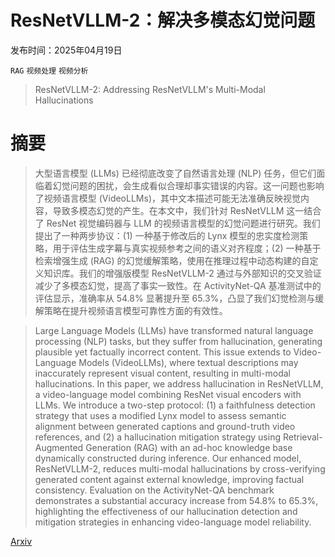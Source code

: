 # ResNetVLLM-2：解决多模态幻觉问题

发布时间：2025年04月19日

`RAG` `视频处理` `视频分析`

> ResNetVLLM-2: Addressing ResNetVLLM's Multi-Modal Hallucinations

# 摘要

> 大型语言模型 (LLMs) 已经彻底改变了自然语言处理 (NLP) 任务，但它们面临着幻觉问题的困扰，会生成看似合理却事实错误的内容。这一问题也影响了视频语言模型 (VideoLLMs)，其中文本描述可能无法准确反映视觉内容，导致多模态幻觉的产生。在本文中，我们针对 ResNetVLLM 这一结合了 ResNet 视觉编码器与 LLM 的视频语言模型的幻觉问题进行研究。我们提出了一种两步协议：(1) 一种基于修改后的 Lynx 模型的忠实度检测策略，用于评估生成字幕与真实视频参考之间的语义对齐程度；(2) 一种基于检索增强生成 (RAG) 的幻觉缓解策略，使用在推理过程中动态构建的自定义知识库。我们的增强版模型 ResNetVLLM-2 通过与外部知识的交叉验证减少了多模态幻觉，提高了事实一致性。在 ActivityNet-QA 基准测试中的评估显示，准确率从 54.8% 显著提升至 65.3%，凸显了我们幻觉检测与缓解策略在提升视频语言模型可靠性方面的有效性。

> Large Language Models (LLMs) have transformed natural language processing (NLP) tasks, but they suffer from hallucination, generating plausible yet factually incorrect content. This issue extends to Video-Language Models (VideoLLMs), where textual descriptions may inaccurately represent visual content, resulting in multi-modal hallucinations. In this paper, we address hallucination in ResNetVLLM, a video-language model combining ResNet visual encoders with LLMs. We introduce a two-step protocol: (1) a faithfulness detection strategy that uses a modified Lynx model to assess semantic alignment between generated captions and ground-truth video references, and (2) a hallucination mitigation strategy using Retrieval-Augmented Generation (RAG) with an ad-hoc knowledge base dynamically constructed during inference. Our enhanced model, ResNetVLLM-2, reduces multi-modal hallucinations by cross-verifying generated content against external knowledge, improving factual consistency. Evaluation on the ActivityNet-QA benchmark demonstrates a substantial accuracy increase from 54.8% to 65.3%, highlighting the effectiveness of our hallucination detection and mitigation strategies in enhancing video-language model reliability.

[Arxiv](https://arxiv.org/abs/2504.14429)